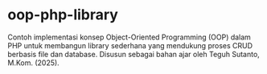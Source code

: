 # oop-php-library
Contoh implementasi konsep Object-Oriented Programming (OOP) dalam PHP untuk membangun library sederhana yang mendukung proses CRUD berbasis file dan database. Disusun sebagai bahan ajar oleh Teguh Sutanto, M.Kom. (2025).
